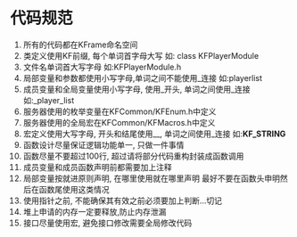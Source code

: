 # 代码规范 #

1.  所有的代码都在KFrame命名空间
2.  类定义使用KF前缀, 每个单词首字母大写 如: class KFPlayerModule
3.  文件名单词首大写字母 如:KFPlayerModule.h
4.  局部变量和参数都使用小写字母,单词之间不能使用_连接 如:playerlist
5.  成员变量和全局变量使用小写字母, 使用_开头, 单词之间使用_连接  如:_player_list
6.  服务器使用的枚举变量在KFCommon/KFEnum.h中定义
7.  服务器使用的全局宏在KFCommon/KFMacros.h中定义
8.  宏定义使用大写字母, 开头和结尾使用__, 单词之间使用_连接 如:__KF_STRING__
9.  函数设计尽量保证逻辑功能单一, 只做一件事情
10. 函数尽量不要超过100行, 超过请将部分代码重构封装成函数调用
11. 成员变量和成员函数声明前都需要加上注释
12. 局部变量按就进原则声明, 在哪里使用就在哪里声明 最好不要在函数头申明然后在函数尾使用这类情况
13. 使用指针之前, 不能确保其有效之前必须要加上判断...切记
14. 堆上申请的内存一定要释放,防止内存泄漏
15. 接口尽量使用宏, 避免接口修改需要全局修改代码


		
		 
	